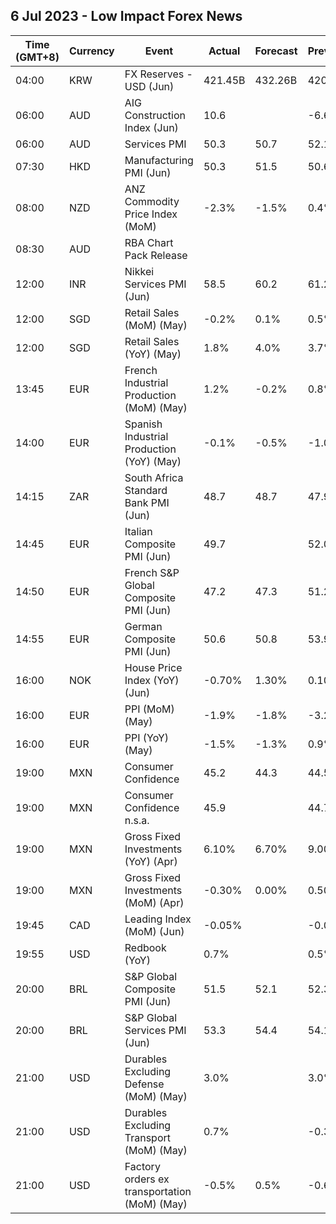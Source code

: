 ## 6 Jul 2023 - Low Impact Forex News
| Time (GMT+8) | Currency | Event | Actual | Forecast | Previous |
|------|----------|-------|--------|----------|----------|
| 04:00 | KRW | FX Reserves - USD (Jun) | 421.45B | 432.26B | 420.98B |
| 06:00 | AUD | AIG Construction Index (Jun) | 10.6 |  | -6.6 |
| 06:00 | AUD | Services PMI | 50.3 | 50.7 | 52.1 |
| 07:30 | HKD | Manufacturing PMI (Jun) | 50.3 | 51.5 | 50.6 |
| 08:00 | NZD | ANZ Commodity Price Index (MoM) | -2.3% | -1.5% | 0.4% |
| 08:30 | AUD | RBA Chart Pack Release |  |  |  |
| 12:00 | INR | Nikkei Services PMI (Jun) | 58.5 | 60.2 | 61.2 |
| 12:00 | SGD | Retail Sales (MoM) (May) | -0.2% | 0.1% | 0.5% |
| 12:00 | SGD | Retail Sales (YoY) (May) | 1.8% | 4.0% | 3.7% |
| 13:45 | EUR | French Industrial Production (MoM) (May) | 1.2% | -0.2% | 0.8% |
| 14:00 | EUR | Spanish Industrial Production (YoY) (May) | -0.1% | -0.5% | -1.0% |
| 14:15 | ZAR | South Africa Standard Bank PMI (Jun) | 48.7 | 48.7 | 47.9 |
| 14:45 | EUR | Italian Composite PMI (Jun) | 49.7 |  | 52.0 |
| 14:50 | EUR | French S&P Global Composite PMI (Jun) | 47.2 | 47.3 | 51.2 |
| 14:55 | EUR | German Composite PMI (Jun) | 50.6 | 50.8 | 53.9 |
| 16:00 | NOK | House Price Index (YoY) (Jun) | -0.70% | 1.30% | 0.10% |
| 16:00 | EUR | PPI (MoM) (May) | -1.9% | -1.8% | -3.2% |
| 16:00 | EUR | PPI (YoY) (May) | -1.5% | -1.3% | 0.9% |
| 19:00 | MXN | Consumer Confidence | 45.2 | 44.3 | 44.5 |
| 19:00 | MXN | Consumer Confidence n.s.a. | 45.9 |  | 44.7 |
| 19:00 | MXN | Gross Fixed Investments (YoY) (Apr) | 6.10% | 6.70% | 9.00% |
| 19:00 | MXN | Gross Fixed Investments (MoM) (Apr) | -0.30% | 0.00% | 0.50% |
| 19:45 | CAD | Leading Index (MoM) (Jun) | -0.05% |  | -0.06% |
| 19:55 | USD | Redbook (YoY) | 0.7% |  | 0.5% |
| 20:00 | BRL | S&P Global Composite PMI (Jun) | 51.5 | 52.1 | 52.3 |
| 20:00 | BRL | S&P Global Services PMI (Jun) | 53.3 | 54.4 | 54.1 |
| 21:00 | USD | Durables Excluding Defense (MoM) (May) | 3.0% |  | 3.0% |
| 21:00 | USD | Durables Excluding Transport (MoM) (May) | 0.7% |  | -0.3% |
| 21:00 | USD | Factory orders ex transportation (MoM) (May) | -0.5% | 0.5% | -0.6% |
